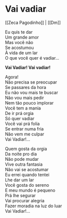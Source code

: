 # Vai vadiar
[[Zeca Pagodinho]] | [[Dm]]

Eu quis te dar  
Um grande amor  
Mas você não  
Se acostumou  
À vida de um lar  
O que você quer é vadiar...  

**Vai Vadiar! Vai vadiar!**  

Agora!  
Não precisa se preocupar  
Se passares da hora  
Eu não vou mais te buscar  
Não vou mais pedir  
Nem tão pouco implorar  
Você tem a mania  
De ir prá orgia  
Só quer vadiar  
Você vai prá folia  
Se entrar numa fria  
Não vem me culpar  
Vai Vadiar!...  

Quem gosta da orgia  
Da noite pro dia  
Não pode mudar  
Vive outra fantasia  
Não vai se acostumar  
Eu errei quando tentei  
Lhe dar um lar  
Você gosta do sereno  
E meu mundo é pequeno  
Prá lhe segurar  
Vai procurar alegria  
Fazer moradia na luz do luar  
Vai Vadiar!...  